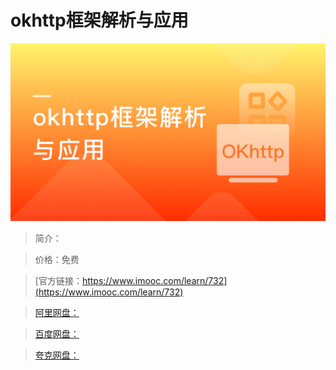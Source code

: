 # okhttp框架解析与应用

![img](../../assets/5fe442f50001b3fc05400304.jpg)

> 简介：

> 价格：免费

> [官方链接：https://www.imooc.com/learn/732](https://www.imooc.com/learn/732)

> [阿里网盘：]()

> [百度网盘：]()

> [夸克网盘：]()
